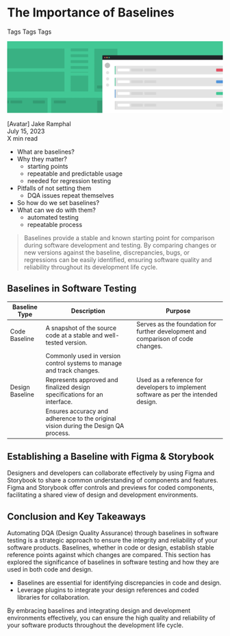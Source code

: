 <!-- ---
title: My Page
date: 2023-09-17
--- -->

# The Importance of Baselines

Tags Tags Tags

![Image](../images/article/cover2.png)


[Avatar] Jake Ramphal  
July 15, 2023  
X min read

- What are baselines?
- Why they matter?
  - starting points
  - repeatable and predictable usage
  - needed for regression testing
- Pitfalls of not setting them
  - DQA issues repeat themselves
- So how do we set baselines?
- What can we do with them?
  - automated testing
  - repeatable process


<blockquote>Baselines provide a stable and known starting point for comparison during software development and testing. By comparing changes or new versions against the baseline, discrepancies, bugs, or regressions can be easily identified, ensuring software quality and reliability throughout its development life cycle.</blockquote>

## Baselines in Software Testing


| Baseline Type   | Description                                                                                          | Purpose                                                                                                       |
|-----------------|------------------------------------------------------------------------------------------------------|----------------------------------------------------------------------------------------------------------------|
| Code Baseline   | A snapshot of the source code at a stable and well-tested version.                                 | Serves as the foundation for further development and comparison of code changes.                            |
|                 | Commonly used in version control systems to manage and track changes.                                |                                                                                                                |
| Design Baseline | Represents approved and finalized design specifications for an interface.                            | Used as a reference for developers to implement software as per the intended design.                         |
|                 | Ensures accuracy and adherence to the original vision during the Design QA process.                  |                                                                                                                |


## Establishing a Baseline with Figma & Storybook

Designers and developers can collaborate effectively by using Figma and Storybook to share a common understanding of components and features. Figma and Storybook offer controls and previews for coded components, facilitating a shared view of design and development environments.

## Conclusion and Key Takeaways

Automating DQA (Design Quality Assurance) through baselines in software testing is a strategic approach to ensure the integrity and reliability of your software products. Baselines, whether in code or design, establish stable reference points against which changes are compared. This section has explored the significance of baselines in software testing and how they are used in both code and design.

- Baselines are essential for identifying discrepancies in code and design.
- Leverage plugins to integrate your design references and coded libraries for collaboration.

By embracing baselines and integrating design and development environments effectively, you can ensure the high quality and reliability of your software products throughout the development life cycle.